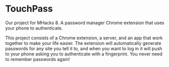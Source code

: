 # TouchPass
Our project for MHacks 8. A password manager Chrome extension that uses your phone to authenticate.

This project consists of a Chrome extension, a server, and an app that work together to make your life easier. The extension will automatically generate passwords for any site you tell it to, and when you want to log in it will push to your phone asking you to authenticate with a fingerprint. You never need to remember passwords again!
